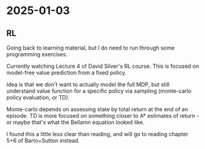 # 2025-01-03

## RL

Going back to learning material, but I do need to run through some programming exercises.

Currently watching Lecture 4 of David Silver's RL course. This is focused on model-free value prediction from a fixed policy.

Idea is that we don't want to actually model the full MDP, but still understand value function for a specific policy via sampling (monte-carlo policy evaluation, or TD). 

Monte-carlo depends on assessing state by total return at the end of an episode. TD is more focused on something closer to A* estimates of return - or maybe that's what the Bellamn equation looked like.

I found this a little less clear than reading, and will go to reading chapter 5+6 of Barto+Sutton instead.

